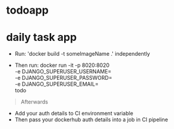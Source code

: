 # todoapp
# daily task app

* Run: 'docker build -t someImageName .' independently

* Then run:
    docker run -it -p 8020:8020 \
        -e DJANGO_SUPERUSER_USERNAME= \
        -e DJANGO_SUPERUSER_PASSWORD= \
        -e DJANGO_SUPERUSER_EMAIL= \
        todo

> Afterwards
* Add your auth details to CI environment variable
* Then pass your dockerhub auth details into a job in CI pipeline

